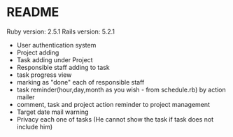# README

Ruby version: 2.5.1
Rails version: 5.2.1


* User authentication system
* Project adding
* Task adding under Project
* Responsible staff adding to task
* task progress view
* marking as "done" each of responsible staff
* task reminder(hour,day,month as you wish - from schedule.rb) by action mailer
* comment, task and project action reminder to project management
* Target date mail warning
* Privacy each one of tasks (He cannot show the task if task does not include him)

